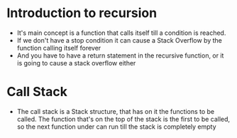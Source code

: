 # Introduction to recursion
- It's main concept is a function that calls itself till a condition is reached.
- If we don't have a stop condition it can cause a Stack Overflow by the function calling itself forever
- And you have to have a return statement in the recursive function, or it is going to cause a stack overflow either

# Call Stack
- The call stack is a Stack structure, that has on it the functions to be called. The function that's on the top of the
  stack is the first to be called, so the next function under can run till the stack is completely empty
